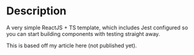 # Description
A very simple ReactJS + TS template, which includes Jest configured so you can start building components with testing straight away.

This is based off my article here (not published yet).